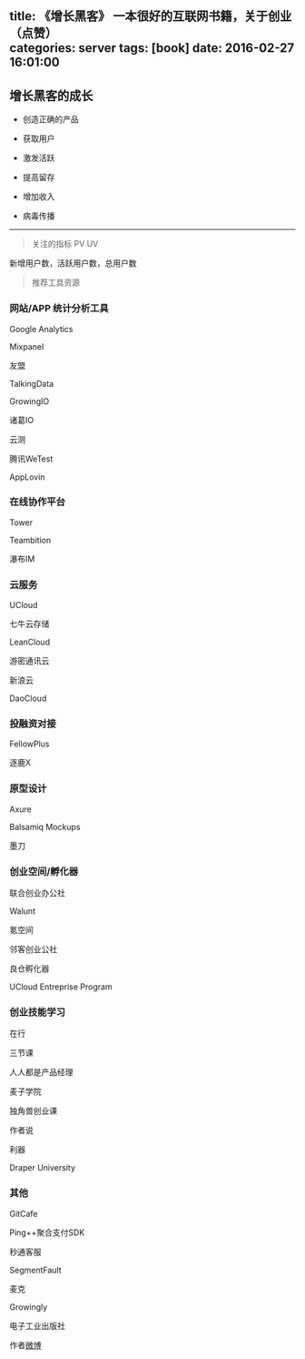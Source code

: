 title: 《增长黑客》 一本很好的互联网书籍，关于创业（点赞）			
categories: server
tags: [book]
date: 2016-02-27 16:01:00
---

## 增长黑客的成长

- 创造正确的产品

- 获取用户

- 激发活跃

- 提高留存

- 增加收入

- 病毒传播

----------

> 关注的指标 PV UV

新增用户数，活跃用户数，总用户数

> 推荐工具资源

### 网站/APP 统计分析工具

Google Analytics

Mixpanel

友盟

TalkingData

GrowingIO

诸葛IO

云测

腾讯WeTest

AppLovin


### 在线协作平台

Tower

Teambition

瀑布IM

### 云服务

UCloud

七牛云存储

LeanCloud

游密通讯云

新浪云

DaoCloud

### 投融资对接

FellowPlus

逐鹿X

### 原型设计

Axure

Balsamiq Mockups

墨刀

### 创业空间/孵化器

联合创业办公社

Walunt

氪空间

邻客创业公社

良仓孵化器

UCloud Entreprise Program

### 创业技能学习

在行

三节课

人人都是产品经理

麦子学院

独角兽创业课

作者说

利器

Draper University

### 其他

GitCafe

Ping++聚合支付SDK

秒通客服

SegmentFault

麦克

Growingly

电子工业出版社


作者[微博](http://www.weibo.com/xdash)
